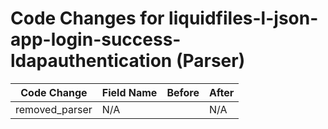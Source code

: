 # Code Changes for liquidfiles-l-json-app-login-success-ldapauthentication (Parser)

| Code Change | Field Name | Before | After |
|-------------|------------|--------|-------|
| removed_parser | N/A |  | N/A |